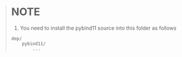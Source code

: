 > # NOTE
> 1. You need to install the pybind11 source into this folder as follows
> ```
> dep/
>     pybind11/
>         ...
> ```
